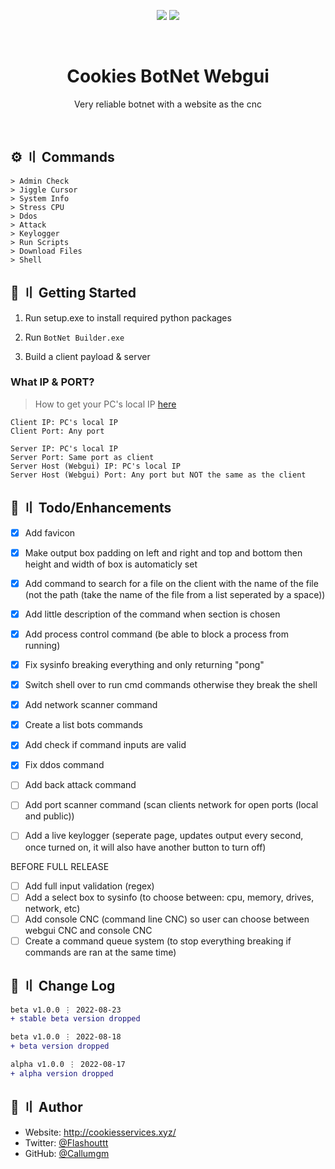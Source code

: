 <p align="center">
  <img src="https://img.shields.io/badge/Maintained%3F-yes-green.svg" >
  <a href="https://twitter.com/Flashouttt" target="_blank">
    <img src="https://img.shields.io/twitter/follow/Flashouttt.svg?style=social">
  </a>
</p>

<!-- PROJECT LOGO -->
<br />
<p align="center">

  <h1 align="center">Cookies BotNet Webgui</h1>

  <p align="center">
    Very reliable botnet with a website as the cnc
    <br />
  </p>
</p>

<br>


## <a id="commands"></a>:gear: 〢 Commands ##

```shell
> Admin Check
> Jiggle Cursor
> System Info
> Stress CPU
> Ddos
> Attack
> Keylogger
> Run Scripts
> Download Files
> Shell
```

## <a id="gettingstarted"></a>:file_folder: 〢 Getting Started ##

1. Run setup.exe to install required python packages

2. Run `BotNet Builder.exe`

3. Build a client payload & server

### What IP & PORT? ###
> How to get your PC's local IP [here](https://www.businessinsider.com/how-to-find-ip-address-on-windows?r=US&IR=T)

```
Client IP: PC's local IP
Client Port: Any port

Server IP: PC's local IP
Server Port: Same port as client
Server Host (Webgui) IP: PC's local IP
Server Host (Webgui) Port: Any port but NOT the same as the client
```


## <a id="enhancements"></a>:pushpin: 〢 Todo/Enhancements ##

- [x] Add favicon
- [x] Make output box padding on left and right and top and bottom then height and width of box is automaticly set
- [x] Add command to search for a file on the client with the name of the file (not the path (take the name of the file from a list seperated by a space))
- [x] Add little description of the command when section is chosen
- [x] Add process control command (be able to block a process from running)
- [x] Fix sysinfo breaking everything and only returning "pong"
- [x] Switch shell over to run cmd commands otherwise they break the shell
- [x] Add network scanner command
- [x] Create a list bots commands
- [x] Add check if command inputs are valid
- [x] Fix ddos command

- [ ] Add back attack command
- [ ] Add port scanner command (scan clients network for open ports (local and public))
- [ ] Add a live keylogger (seperate page, updates output every second, once turned on, it will also have another button to turn off)


BEFORE FULL RELEASE

- [ ] Add full input validation (regex)
- [ ] Add a select box to sysinfo (to choose between: cpu, memory, drives, network, etc)
- [ ] Add console CNC (command line CNC) so user can choose between webgui CNC and console CNC
- [ ] Create a command queue system (to stop everything breaking if commands are ran at the same time)

## <a id="changelog"></a>:thought_balloon: 〢 Change Log ##

```diff
beta v1.0.0 ⋮ 2022-08-23
+ stable beta version dropped

beta v1.0.0 ⋮ 2022-08-18
+ beta version dropped

alpha v1.0.0 ⋮ 2022-08-17
+ alpha version dropped
```

## <a id="author"></a>👤 〢 Author ##

- Website: http://cookiesservices.xyz/  
- Twitter: [@Flashouttt](https://twitter.com/Flashouttt)  
- GitHub: [@Callumgm](https://github.com/Callumgm)    
